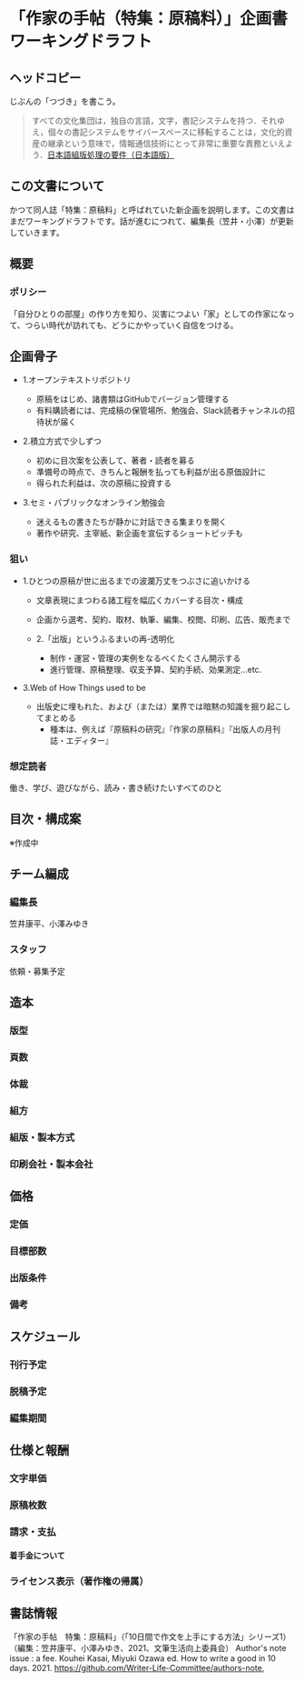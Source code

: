 # 「作家の手帖（特集：原稿料）」企画書ワーキングドラフト

## ヘッドコピー
じぶんの「つづき」を書こう。

> すべての文化集団は，独自の言語，文字，書記システムを持つ．それゆえ，個々の書記システムをサイバースペースに移転することは，文化的資産の継承という意味で，情報通信技術にとって非常に重要な責務といえよう．[日本語組版処理の要件（日本語版）](https://www.w3.org/TR/jlreq/)

## この文書について
かつて同人誌「特集：原稿料」と呼ばれていた新企画を説明します。この文書はまだワーキングドラフトです。話が進むにつれて、編集長（笠井・小澤）が更新していきます。

## 概要
### ポリシー
「自分ひとりの部屋」の作り方を知り、災害につよい「家」としての作家になって、つらい時代が訪れても、どうにかやっていく自信をつける。

## 企画骨子
- 1.オープンテキストリポジトリ
    - 原稿をはじめ、諸書類はGitHubでバージョン管理する
    - 有料購読者には、完成稿の保管場所、勉強会、Slack読者チャンネルの招待状が届く

- 2.積立方式で少しずつ
    - 初めに目次案を公表して、著者・読者を募る
    - 準備号の時点で、きちんと報酬を払っても利益が出る原価設計に
    - 得られた利益は、次の原稿に投資する

- 3.セミ・パブリックなオンライン勉強会
    - 迷えるもの書きたちが静かに対話できる集まりを開く
    - 著作や研究、主宰紙、新企画を宣伝するショートピッチも

### 狙い
- 1.ひとつの原稿が世に出るまでの波瀾万丈をつぶさに追いかける
     - 文章表現にまつわる諸工程を幅広くカバーする目次・構成
     - 企画から選考、契約、取材、執筆、編集、校閲、印刷、広告、販売まで

  - 2.「出版」というふるまいの再-透明化
    - 制作・運営・管理の実例をなるべくたくさん開示する
    - 進行管理、原稿整理、収支予算、契約手続、効果測定…etc.

- 3.Web of How Things used to be
  - 出版史に埋もれた、および（または）業界では暗黙の知識を掘り起こしてまとめる
    - 種本は、例えば『原稿料の研究』『作家の原稿料』『出版人の月刊誌・エディター』

### 想定読者
働き、学び、遊びながら、読み・書き続けたいすべてのひと

## 目次・構成案
※作成中

## チーム編成
### 編集長
笠井康平、小澤みゆき

### スタッフ
依頼・募集予定

## 造本
### 版型
### 頁数
### 体裁
### 組方
### 組版・製本方式
### 印刷会社・製本会社

## 価格
### 定価
### 目標部数
### 出版条件
### 備考

## スケジュール
### 刊行予定
### 脱稿予定
### 編集期間

## 仕様と報酬
### 文字単価
### 原稿枚数
### 請求・支払
#### 着手金について
### ライセンス表示（著作権の帰属）

## 書誌情報
「作家の手帖　特集：原稿料」（「10日間で作文を上手にする方法」シリーズ1）（編集：笠井康平、小澤みゆき、2021、文筆生活向上委員会）
Author's note issue : a fee. Kouhei Kasai, Miyuki Ozawa ed. How to write a good in 10 days. 2021. https://github.com/Writer-Life-Committee/authors-note, 